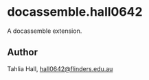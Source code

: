 # docassemble.hall0642

A docassemble extension.

## Author

Tahlia Hall, hall0642@flinders.edu.au

